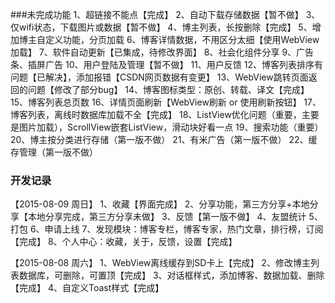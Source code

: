 ###未完成功能
1、超链接不能点【完成】
2、自动下载存储数据【暂不做】
3、仅wifi状态，下载图片或数据【暂不做】
4、博主列表，长按删除【完成】
5、增加博主自定义功能，分页加载
6、博客详情数据，不用区分太细【使用WebView加载】
7、软件自动更新【已集成，待修改界面】
8、社会化组件分享
9、广告条、插屏广告
10、用户登陆及管理【暂不做】
11、用户反馈
12、博客列表排序有问题【已解决】，添加报错【CSDN网页数据有变更】
13、WebView跳转页面返回的问题【修改了部分bug】
14、博客图标类型：原创、转载、译文【完成】
15、博客列表总页数
16、详情页面刷新【WebView刷新 or 使用刷新按钮】
17、博客列表，离线时数据库加载不全【完成】
18、ListView优化问题（重要，主要是图片加载），ScrollView嵌套ListView，滑动块好看一点
19、搜索功能（重要）
20、博主按分类进行存储（第一版不做）
21、有米广告（第一版不做）
22、缓存管理（第一版不做）


### 开发记录
【2015-08-09 周日】
1、收藏【界面完成】
2、分享功能，第三方分享+本地分享【本地分享完成，第三方分享未做】
3、反馈【第一版不做】
4、友盟统计
5、打包
6、申请上线
7、发现模块：博客专栏，博客专家，热门文章，排行榜，订阅【完成】
8、个人中心：收藏，关于，反馈，设置【完成】

【2015-08-08 周六】
1、WebView离线缓存到SD卡上【完成】
2、修改博主列表数据库，可删除，可置顶【完成】
3、对话框样式，添加博客、数据加载、删除【完成】
4、自定义Toast样式【完成】

